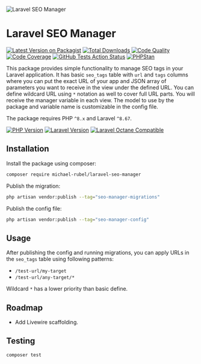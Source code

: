 ![Laravel SEO Manager](https://user-images.githubusercontent.com/37669560/147988859-5d33959e-f43d-4ae6-816a-59c26c17a0ad.png)

# Laravel SEO Manager
[![Latest Version on Packagist](https://img.shields.io/packagist/v/michael-rubel/laravel-seo-manager.svg?style=flat-square&logo=packagist)](https://packagist.org/packages/michael-rubel/laravel-seo-manager)
[![Total Downloads](https://img.shields.io/packagist/dt/michael-rubel/laravel-seo-manager.svg?style=flat-square&logo=packagist)](https://packagist.org/packages/michael-rubel/laravel-seo-manager)
[![Code Quality](https://img.shields.io/scrutinizer/quality/g/michael-rubel/laravel-seo-manager.svg?style=flat-square&logo=scrutinizer)](https://scrutinizer-ci.com/g/michael-rubel/laravel-seo-manager/?branch=main)
[![Code Coverage](https://img.shields.io/scrutinizer/coverage/g/michael-rubel/laravel-seo-manager.svg?style=flat-square&logo=scrutinizer)](https://scrutinizer-ci.com/g/michael-rubel/laravel-seo-manager/?branch=main)
[![GitHub Tests Action Status](https://img.shields.io/github/workflow/status/michael-rubel/laravel-seo-manager/run-tests/main?style=flat-square&label=tests&logo=github)](https://github.com/michael-rubel/laravel-seo-manager/actions)
[![PHPStan](https://img.shields.io/github/workflow/status/michael-rubel/laravel-seo-manager/phpstan/main?style=flat-square&label=larastan&logo=laravel)](https://github.com/michael-rubel/laravel-seo-manager/actions)

This package provides simple functionality to manage SEO tags in your Laravel application. It has basic `seo_tags` table with `url` and `tags` columns where you can put the exact URL of your app and JSON array of parameters you want to receive in the view under the defined URL. You can define wildcard URL using `*` notation as well to cover full URL parts. You will receive the manager variable in each view. The model to use by the package and variable name is customizable in the config file.

The package requires PHP `^8.x` and Laravel `^8.67`.

[![PHP Version](https://img.shields.io/badge/php-^8.x-777BB4?style=flat-square&logo=php)](https://php.net)
[![Laravel Version](https://img.shields.io/badge/laravel-^8.67-FF2D20?style=flat-square&logo=laravel)](https://laravel.com)
[![Laravel Octane Compatible](https://img.shields.io/badge/octane-compatible-success?style=flat-square&logo=laravel)](https://github.com/laravel/octane)

## Installation
Install the package using composer:
```bash
composer require michael-rubel/laravel-seo-manager
```

Publish the migration:
```bash
php artisan vendor:publish --tag="seo-manager-migrations"
```

Publish the config file:
```bash
php artisan vendor:publish --tag="seo-manager-config"
```

## Usage
After publishing the config and running migrations, you can apply URLs in the `seo_tags` table using following patterns:
- `/test-url/my-target`
- `/test-url/any-target/*`

Wildcard `*` has a lower priority than basic define.

## Roadmap
- Add Livewire scaffolding.

## Testing
```bash
composer test
```
